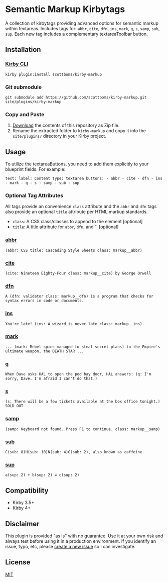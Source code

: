 # Semantic Markup Kirbytags

A collection of kirbytags providing advanced options for semantic markup within textareas. Includes tags for: `abbr`, `cite`, `dfn`, `ins`, `mark`, `q`, `s`, `samp`, `sub`, `sup`. Each new tag includes a complementary textareaToolbar button.

## Installation

### [Kirby CLI](https://github.com/getkirby/cli)

    kirby plugin:install scottboms/kirby-markup

### Git submodule

    git submodule add https://github.com/scottboms/kirby-markup.git site/plugins/kirby-markup

### Copy and Paste

1. [Download](https://github.com/scottboms/kirby-markup/archive/master.zip) the contents of this repository as Zip file.
2. Rename the extracted folder to `kirby-markup` and copy it into the `site/plugins/` directory in your Kirby project.

## Usage

To utilize the textareaButtons, you need to add them explicitly to your blueprint fields. For example:

`text:
  label: Content
	type: textarea
	buttons:
      - abbr
      - cite
      - dfn
      - ins
      - mark
      - q
      - s
      - samp
      - sub
      - sup`

### Optional Tag Attributes

All tags provide an convenience `class` attribute and the `abbr` and `dfn` tags also provide an optional `title` attribute per HTML markup standards.

* `class`: A CSS class/classes to append to the element [optional]
* `title`: A title attribute for `abbr`, `dfn`, and `` [optional]

### [abbr](https://developer.mozilla.org/en-US/docs/Web/HTML/Element/abbr)

`(abbr: CSS title: Cascading Style Sheets class: markup__abbr)`

### [cite](https://developer.mozilla.org/en-US/docs/Web/HTML/Element/cite)

`(cite: Nineteen Eighty-Four class: markup__cite) by George Orwell`

### [dfn](https://developer.mozilla.org/en-US/docs/Web/HTML/Element/dfn)

`A (dfn: validator class: markup__dfn) is a program that checks for syntax errors in code or documents.`

### [ins](https://developer.mozilla.org/en-US/docs/Web/HTML/Element/ins)

`You're late! (ins: A wizard is never late class: markup__ins).`

### [mark](https://developer.mozilla.org/en-US/docs/Web/HTML/Element/mark)

`... (mark: Rebel spies managed to steal secret plans) to the Empire's ultimate weapon, the DEATH STAR ...`

### [q](https://developer.mozilla.org/en-US/docs/Web/HTML/Element/q)

`When Dave asks HAL to open the pod bay door, HAL answers: (q: I'm sorry, Dave. I'm afraid I can't do that.)`

### [s](https://developer.mozilla.org/en-US/docs/Web/HTML/Element/s)

`(s: There will be a few tickets available at the box office tonight.) SOLD OUT`

### [samp](https://developer.mozilla.org/en-US/docs/Web/HTML/Element/samp)

`(samp: Keyboard not found. Press F1 to continue. class: markup__samp)`

### [sub](https://developer.mozilla.org/en-US/docs/Web/HTML/Element/sub)

`C(sub: 8)H(sub: 10)N(sub: 4)O(sub: 2), also known as caffeine.`

### [sup](https://developer.mozilla.org/en-US/docs/Web/HTML/Element/sup)

`a(sup: 2) + b(sup: 2) = c(sup: 2)`

## Compatibility

* Kirby 3.5+
* Kirby 4+

## Disclaimer

This plugin is provided "as is" with no guarantee. Use it at your own risk and always test before using it in a production environment. If you identify an issue, typo, etc, please [create a new issue](/issues/new) so I can investigate.

## License

[MIT](https://opensource.org/licenses/MIT)

